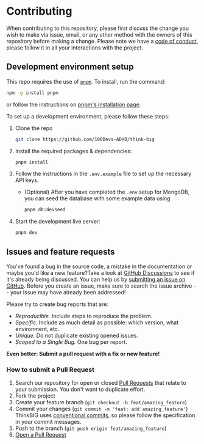 # Contributing

When contributing to this repository, please first discuss the change you wish to make via issue, email, or any other method with the owners of this repository before making a change.
Please note we have a [code of conduct](CODE_OF_CONDUCT.md), please follow it in all your interactions with the project.

## Development environment setup

This repo requires the use of [`pnpm`](https://pnpm.io/). To install, run the command:

```bash
npm -g install pnpm
```

or follow the instructions on [pnpm's installation page](https://pnpm.io/installation).

To set up a development environment, please follow these steps:

1. Clone the repo

   ```bash
   git clone https://github.com/100Devs-ADHD/think-big
   ```

2. Install the required packages & dependencies:

   ```bash
   pnpm install
   ```

3. Follow the instructions in the `.env.example` file to set up the necessary API keys.

   - (Optional) After you have completed the `.env` setup for MongoDB, you can seed the database with some example data using
     ```bash
     pnpm db:devseed
     ```

4. Start the development live server:
   ```bash
   pnpm dev
   ```

## Issues and feature requests

You've found a bug in the source code, a mistake in the documentation or maybe you'd like a new feature?Take a look at [GitHub Discussions](https://github.com/100Devs-ADHD/think-big/discussions) to see if it's already being discussed. You can help us by [submitting an issue on GitHub](https://github.com/100Devs-ADHD/think-big/issues). Before you create an issue, make sure to search the issue archive -- your issue may have already been addressed!

Please try to create bug reports that are:

- _Reproducible._ Include steps to reproduce the problem.
- _Specific._ Include as much detail as possible: which version, what environment, etc.
- _Unique._ Do not duplicate existing opened issues.
- _Scoped to a Single Bug._ One bug per report.

**Even better: Submit a pull request with a fix or new feature!**

### How to submit a Pull Request

1. Search our repository for open or closed
   [Pull Requests](https://github.com/100Devs-ADHD/think-big/pulls)
   that relate to your submission. You don't want to duplicate effort.
2. Fork the project
3. Create your feature branch (`git checkout -b feat/amazing_feature`)
4. Commit your changes (`git commit -m 'feat: add amazing_feature'`) ThinkBIG uses [conventional commits](https://www.conventionalcommits.org), so please follow the specification in your commit messages.
5. Push to the branch (`git push origin feat/amazing_feature`)
6. [Open a Pull Request](https://github.com/100Devs-ADHD/think-big/compare?expand=1)
